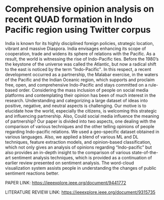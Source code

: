 # Comprehensive opinion analysis on recent QUAD formation in Indo Pacific region using Twitter corpus
 India is known for its highly disciplined foreign policies, strategic location, vibrant and massive Diaspora. India envisages enhancing its scope of cooperation, trade and widens its sphere of relations with the Pacific. As a result, the world is witnessing the rise of Indo-Pacific ties. Before the 1980’s the keystone of the universe was called the Atlantic, but now a radical shift to the east is noticed by the term “Indo-Pacific‟. In this respect, a recent development occurred as a partnership, the Malabar exercise, in the waters of the Pacific and the Indian Oceanic region, which supports and proclaim free, open, and comprehensive Indo-Pacific and stays committed on a rule-based order. Considering the mass inclusion of people on social media platforms and contemplating their opinion has been of much interest in the research. Understanding and categorizing a large dataset of ideas into positive, negative, and neutral aspects is challenging. Our motive is to elucidate how the world, especially the citizens, is welcoming this strategic and influencing partnership. Also, Could social media influence the meaning of partnership? Our paper is divided into two aspects, one dealing with the comparison of various techniques and the other telling opinions of people regarding Indo-pacific relations. We used a geo-specific dataset obtained in various languages. Also, we applied a blend of various ML and DL techniques, feature extraction models, and opinion-based classification, which not only gives an analysis of opinions regarding “Indo-pacific” but also provides an in-depth insight to the comparison of various state-of-the-art sentiment analysis techniques, which is provided as a continuation of earlier review presented on sentiment analysis. The word-cloud visualization system assists people in understanding the changes of public sentiment reactions better.

PAPER LINK: https://ieeexplore.ieee.org/document/9441772

LITERATURE REVIEW LINK: https://ieeexplore.ieee.org/document/9315735
